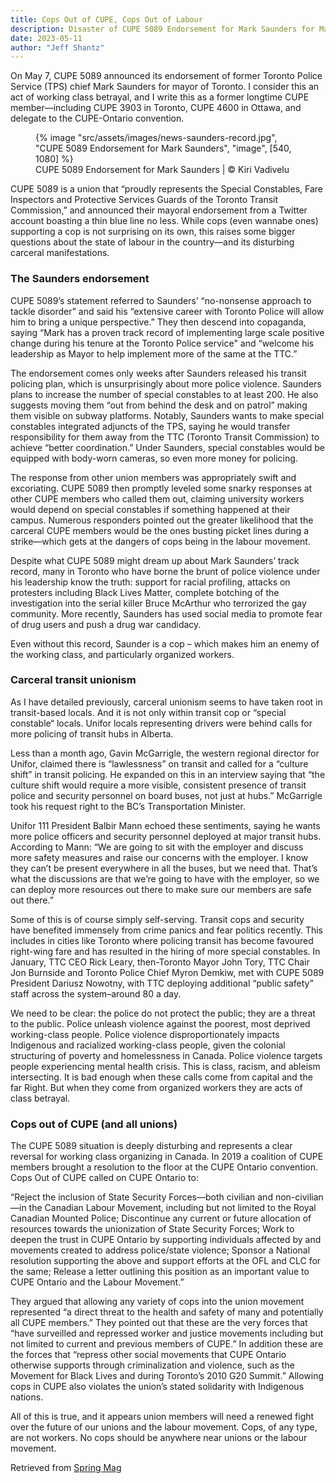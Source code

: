 ```yaml
---
title: Cops Out of CUPE, Cops Out of Labour
description: Disaster of CUPE 5089 Endorsement for Mark Saunders for Mayor of Toronto
date: 2023-05-11
author: "Jeff Shantz"
---
```


On May 7, CUPE 5089 announced its endorsement of former Toronto Police Service (TPS) chief Mark Saunders for mayor of Toronto. I consider this an act of working class betrayal, and I write this as a former longtime CUPE member—including CUPE 3903 in Toronto, CUPE 4600 in Ottawa, and delegate to the CUPE-Ontario convention.

<!-- excerpt -->

<figure>
{% image "src/assets/images/news-saunders-record.jpg", "CUPE 5089 Endorsement for Mark Saunders", "image", [540, 1080] %}
<figcaption>CUPE 5089 Endorsement for Mark Saunders | © Kiri Vadivelu</figcaption>
</figure>

CUPE 5089 is a union that “proudly represents the Special Constables, Fare Inspectors and Protective Services Guards of the Toronto Transit Commission,” and announced their mayoral endorsement from a Twitter account boasting a thin blue line no less. While cops (even wannabe ones) supporting a cop is not surprising on its own, this raises some bigger questions about the state of labour in the country—and its disturbing carceral manifestations.

### The Saunders endorsement

CUPE 5089’s statement referred to Saunders’ “no-nonsense approach to tackle disorder” and said his “extensive career with Toronto Police will allow him to bring a unique perspective.” They then descend into copaganda, saying “Mark has a proven track record of implementing large scale positive change during his tenure at the Toronto Police service" and “welcome his leadership as Mayor to help implement more of the same at the TTC.”

The endorsement comes only weeks after Saunders released his transit policing plan, which is unsurprisingly about more police violence. Saunders plans to increase the number of special constables to at least 200. He also suggests moving them “out from behind the desk and on patrol” making them visible on subway platforms. Notably, Saunders wants to make special constables integrated adjuncts of the TPS, saying he would transfer responsibility for them away from the TTC (Toronto Transit Commission) to achieve “better coordination.” Under Saunders, special constables would be equipped with body-worn cameras, so even more money for policing.

The response from other union members was appropriately swift and excoriating. CUPE 5089 then promptly leveled some snarky responses at other CUPE members who called them out, claiming university workers would depend on special constables if something happened at their campus. Numerous responders pointed out the greater likelihood that the carceral CUPE members would be the ones busting picket lines during a strike—which gets at the dangers of cops being in the labour movement.

Despite what CUPE 5089 might dream up about Mark Saunders’ track record, many in Toronto who have borne the brunt of police violence under his leadership know the truth: support for racial profiling, attacks on protesters including Black Lives Matter, complete botching of the investigation into the serial killer Bruce McArthur who terrorized the gay community. More recently, Saunders has used social media to promote fear of drug users and push a drug war candidacy.

Even without this record, Saunder is a cop – which makes him an enemy of the working class, and particularly organized workers.

### Carceral transit unionism

As I have detailed previously, carceral unionism seems to have taken root in transit-based locals. And it is not only within transit cop or “special constable“ locals. Unifor locals representing drivers were behind calls for more policing of transit hubs in Alberta.

Less than a month ago, Gavin McGarrigle, the western regional director for Unifor, claimed there is “lawlessness” on transit and called for a “culture shift” in transit policing. He expanded on this in an interview saying that “the culture shift would require a more visible, consistent presence of transit police and security personnel on board buses, not just at hubs.” McGarrigle took his request right to the BC’s Transportation Minister.

Unifor 111 President Balbir Mann echoed these sentiments, saying he wants more police officers and security personnel deployed at major transit hubs. According to Mann: “We are going to sit with the employer and discuss more safety measures and raise our concerns with the employer. I know they can’t be present everywhere in all the buses, but we need that. That’s what the discussions are that we’re going to have with the employer, so we can deploy more resources out there to make sure our members are safe out there.”

Some of this is of course simply self-serving. Transit cops and security have benefited immensely from crime panics and fear politics recently. This includes in cities like Toronto where policing transit has become favoured right-wing fare and has resulted in the hiring of more special constables. In January, TTC CEO Rick Leary, then-Toronto Mayor John Tory, TTC Chair Jon Burnside and Toronto Police Chief Myron Demkiw, met with CUPE 5089 President Dariusz Nowotny, with TTC deploying additional “public safety” staff across the system–around 80 a day.

We need to be clear: the police do not protect the public; they are a threat to the public. Police unleash violence against the poorest, most deprived working-class people. Police violence disproportionately impacts Indigenous and racialized working-class people, given the colonial structuring of poverty and homelessness in Canada. Police violence targets people experiencing mental health crisis. This is class, racism, and ableism intersecting. It is bad enough when these calls come from capital and the far Right. But when they come from organized workers they are acts of class betrayal.

### Cops out of CUPE (and all unions)

The CUPE 5089 situation is deeply disturbing and represents a clear reversal for working class organizing in Canada. In 2019 a coalition of CUPE members brought a resolution to the floor at the CUPE Ontario convention. Cops Out of CUPE called on CUPE Ontario to:

“Reject the inclusion of State Security Forces—both civilian and non-civilian—in the Canadian Labour Movement, including but not limited to the Royal Canadian Mounted Police; Discontinue any current or future allocation of resources towards the unionization of State Security Forces; Work to deepen the trust in CUPE Ontario by supporting individuals affected by and movements created to address police/state violence; Sponsor a National resolution supporting the above and support efforts at the OFL and CLC for the same; Release a letter outlining this position as an important value to CUPE Ontario and the Labour Movement.”

They argued that allowing any variety of cops into the union movement represented “a direct threat to the health and safety of many and potentially all CUPE members.” They pointed out that these are the very forces that “have surveilled and repressed worker and justice movements including but not limited to current and previous members of CUPE.” In addition these are the forces that “repress other social movements that CUPE Ontario otherwise supports through criminalization and violence, such as the Movement for Black Lives and during Toronto’s 2010 G20 Summit.” Allowing cops in CUPE also violates the union’s stated solidarity with Indigenous nations.

All of this is true, and it appears union members will need a renewed fight over the future of our unions and the labour movement. Cops, of any type, are not workers. No cops should be anywhere near unions or the labour movement.

Retrieved from [Spring Mag](https://springmag.ca/cops-out-of-cupe-cops-out-of-labour-the-cupe-5089-endorsement-of-mark-saunders-for-toronto-mayor)
